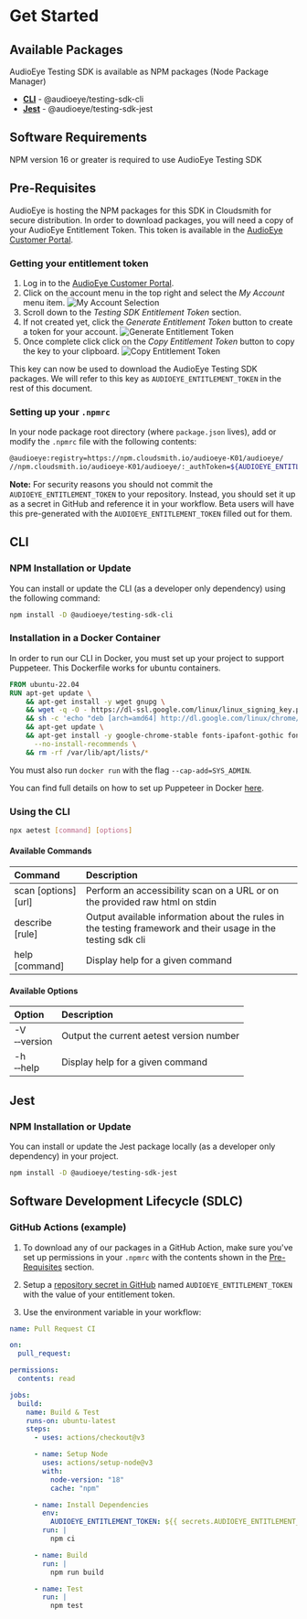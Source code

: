 # Get Started

## Available Packages

AudioEye Testing SDK is available as NPM packages (Node Package Manager)

- [**CLI**](#cli) - @audioeye/testing-sdk-cli
- [**Jest**](#jest) - @audioeye/testing-sdk-jest

## Software Requirements

NPM version 16 or greater is required to use AudioEye Testing SDK

## Pre-Requisites

AudioEye is hosting the NPM packages for this SDK in Cloudsmith for secure distribution. In order to download packages, 
you will need a copy of your AudioEye Entitlement Token. This token is available in the
[AudioEye Customer Portal](https://portal.audioeye.com/).

### Getting your entitlement token

1. Log in to the [AudioEye Customer Portal](https://portal.audioeye.com/). 
2. Click on the account menu in the top right and select the *My Account* menu item.
   ![My Account Selection](/my-account.png)
3. Scroll down to the *Testing SDK Entitlement Token* section.
4. If not created yet, click the *Generate Entitlement Token* button to create a token for your account.
   ![Generate Entitlement Token](/generate-entitlement-token.png)
5. Once complete click click on the *Copy Entitlement Token* button to copy the key to your clipboard.
   ![Copy Entitlement Token](/copy-entitlement-token.png)

This key can now be used to download the AudioEye Testing SDK packages. We will refer to this key as
`AUDIOEYE_ENTITLEMENT_TOKEN` in the rest of this document.

### Setting up your `.npmrc`

In your node package root directory (where `package.json` lives), add or modify the `.npmrc` file with the following contents:

```bash
@audioeye:registry=https://npm.cloudsmith.io/audioeye-K01/audioeye/
//npm.cloudsmith.io/audioeye-K01/audioeye/:_authToken=${AUDIOEYE_ENTITLEMENT_TOKEN}
```

**Note:** For security reasons you should not commit the `AUDIOEYE_ENTITLEMENT_TOKEN` to your repository. Instead, you should set it up as a secret in GitHub and reference it in your workflow. Beta users will have this pre-generated with the `AUDIOEYE_ENTITLEMENT_TOKEN` filled out for them.

## CLI

### NPM Installation or Update

You can install or update the CLI (as a developer only dependency) using the following command:

```bash
npm install -D @audioeye/testing-sdk-cli
```
### Installation in a Docker Container

In order to run our CLI in Docker, you must set up your project to support Puppeteer. This Dockerfile works for ubuntu containers.

```dockerfile
FROM ubuntu-22.04
RUN apt-get update \
    && apt-get install -y wget gnupg \
    && wget -q -O - https://dl-ssl.google.com/linux/linux_signing_key.pub | apt-key add - \
    && sh -c 'echo "deb [arch=amd64] http://dl.google.com/linux/chrome/deb/ stable main" >> /etc/apt/sources.list.d/google.list' \
    && apt-get update \
    && apt-get install -y google-chrome-stable fonts-ipafont-gothic fonts-wqy-zenhei fonts-thai-tlwg fonts-kacst fonts-freefont-ttf libxss1 \
      --no-install-recommends \
    && rm -rf /var/lib/apt/lists/*
```

You must also run `docker run` with the flag `--cap-add=SYS_ADMIN`.

You can find full details on how to set up Puppeteer in Docker [here](https://pptr.dev/troubleshooting#running-puppeteer-in-docker).

### Using the CLI

```bash
npx aetest [command] [options]
```

#### Available Commands

| Command              | Description                                                                                                  |
| :------------------- | :----------------------------------------------------------------------------------------------------------- |
| scan [options] [url] | Perform an accessibility scan on a URL or on the provided raw html on stdin                                  |
| describe [rule]      | Output available information about the rules in the testing framework and their usage in the testing sdk cli |
| help [command]       | Display help for a given command                                                                             |

#### Available Options

| Option                           | Description                              |
| :------------------------------- | :--------------------------------------- |
| -V<br /> &#x2011;&#x2011;version | Output the current aetest version number |
| -h<br /> &#x2011;&#x2011;help    | Display help for a given command         |

## Jest

### NPM Installation or Update

You can install or update the Jest package locally (as a developer only dependency) in your project.

```bash
npm install -D @audioeye/testing-sdk-jest
```

## Software Development Lifecycle (SDLC)

### GitHub Actions (example)

1. To download any of our packages in a GitHub Action, make sure you've set up permissions in your `.npmrc` with the contents shown in the [Pre-Requisites](#pre-requisites) section.

2. Setup a [repository secret in GitHub](https://docs.github.com/en/actions/security-guides/using-secrets-in-github-actions#creating-secrets-for-a-repository) named `AUDIOEYE_ENTITLEMENT_TOKEN` with the value of your entitlement token.

3. Use the environment variable in your workflow:

```yaml
name: Pull Request CI

on:
  pull_request:

permissions:
  contents: read

jobs:
  build:
    name: Build & Test
    runs-on: ubuntu-latest
    steps:
      - uses: actions/checkout@v3

      - name: Setup Node
        uses: actions/setup-node@v3
        with:
          node-version: "18"
          cache: "npm"

      - name: Install Dependencies
        env:
          AUDIOEYE_ENTITLEMENT_TOKEN: ${{ secrets.AUDIOEYE_ENTITLEMENT_TOKEN }}
        run: |
          npm ci

      - name: Build
        run: |
          npm run build

      - name: Test
        run: |
          npm test
```
